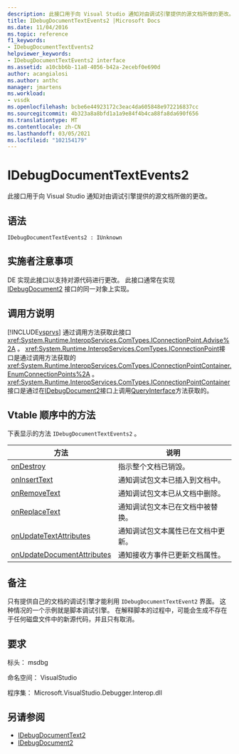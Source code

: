```yaml
---
description: 此接口用于向 Visual Studio 通知对由调试引擎提供的源文档所做的更改。
title: IDebugDocumentTextEvents2 |Microsoft Docs
ms.date: 11/04/2016
ms.topic: reference
f1_keywords:
- IDebugDocumentTextEvents2
helpviewer_keywords:
- IDebugDocumentTextEvents2 interface
ms.assetid: a10cbb6b-11a8-4056-b42a-2ecebf0e690d
author: acangialosi
ms.author: anthc
manager: jmartens
ms.workload:
- vssdk
ms.openlocfilehash: bcbe6e44923172c3eac4da605848e972216837cc
ms.sourcegitcommit: 4b323a8a8bfd1a1a9e84f4b4ca88fa8da690f656
ms.translationtype: MT
ms.contentlocale: zh-CN
ms.lasthandoff: 03/05/2021
ms.locfileid: "102154179"
---
```

# <a name="idebugdocumenttextevents2"></a>IDebugDocumentTextEvents2
此接口用于向 Visual Studio 通知对由调试引擎提供的源文档所做的更改。

## <a name="syntax"></a>语法

```
IDebugDocumentTextEvents2 : IUnknown
```

## <a name="notes-for-implementers"></a>实施者注意事项
 DE 实现此接口以支持对源代码进行更改。 此接口通常在实现 [IDebugDocument2](../../../extensibility/debugger/reference/idebugdocument2.md) 接口的同一对象上实现。

## <a name="notes-for-callers"></a>调用方说明
 [!INCLUDE[vsprvs](../../../code-quality/includes/vsprvs_md.md)] 通过调用方法获取此接口 <xref:System.Runtime.InteropServices.ComTypes.IConnectionPoint.Advise%2A> 。 <xref:System.Runtime.InteropServices.ComTypes.IConnectionPoint>接口是通过调用方法获取的 <xref:System.Runtime.InteropServices.ComTypes.IConnectionPointContainer.EnumConnectionPoints%2A> 。 <xref:System.Runtime.InteropServices.ComTypes.IConnectionPointContainer>接口是通过在[IDebugDocument2](../../../extensibility/debugger/reference/idebugdocument2.md)接口上调用[QueryInterface](/cpp/atl/queryinterface)方法获取的。

## <a name="methods-in-vtable-order"></a>Vtable 顺序中的方法
 下表显示的方法 `IDebugDocumentTextEvents2` 。

|方法|说明|
|------------|-----------------|
|[onDestroy](../../../extensibility/debugger/reference/idebugdocumenttextevents2-ondestroy.md)|指示整个文档已销毁。|
|[onInsertText](../../../extensibility/debugger/reference/idebugdocumenttextevents2-oninserttext.md)|通知调试包文本已插入到文档中。|
|[onRemoveText](../../../extensibility/debugger/reference/idebugdocumenttextevents2-onremovetext.md)|通知调试包文本已从文档中删除。|
|[onReplaceText](../../../extensibility/debugger/reference/idebugdocumenttextevents2-onreplacetext.md)|通知调试包文本已在文档中被替换。|
|[onUpdateTextAttributes](../../../extensibility/debugger/reference/idebugdocumenttextevents2-onupdatetextattributes.md)|通知调试包文本属性已在文档中更新。|
|[onUpdateDocumentAttributes](../../../extensibility/debugger/reference/idebugdocumenttextevents2-onupdatedocumentattributes.md)|通知接收方事件已更新文档属性。|

## <a name="remarks"></a>备注
 只有提供自己的文档的调试引擎才能利用 `IDebugDocumentTextEvent2` 界面。 这种情况的一个示例就是脚本调试引擎。 在解释脚本的过程中，可能会生成不存在于任何磁盘文件中的新源代码，并且只有取消。

## <a name="requirements"></a>要求
 标头： msdbg

 命名空间： VisualStudio

 程序集： Microsoft.VisualStudio.Debugger.Interop.dll

## <a name="see-also"></a>另请参阅
- [IDebugDocumentText2](../../../extensibility/debugger/reference/idebugdocumenttext2.md)
- [IDebugDocument2](../../../extensibility/debugger/reference/idebugdocument2.md)
